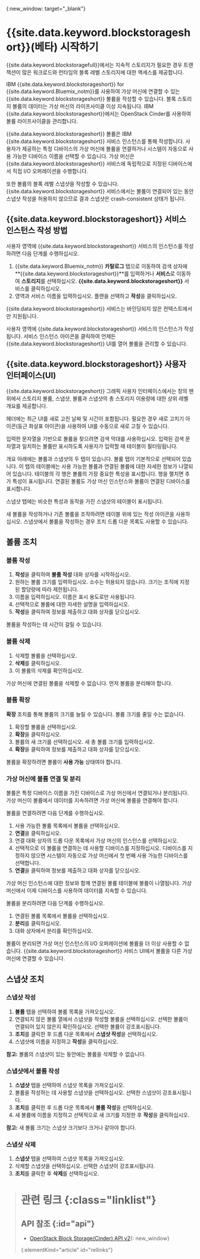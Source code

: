 {:new_window: target="_blank"} 

# {{site.data.keyword.blockstorageshort}}(베타) 시작하기

{{site.data.keyword.blockstoragefull}}에서는 지속적 스토리지가 필요한 경우 트랜잭션이 많은 워크로드와 런타임의 블록 레벨 스토리지에 대한 액세스를 제공합니다.

IBM {{site.data.keyword.blockstorageshort}} for {{site.data.keyword.Bluemix_notm}}를 사용하여 가상 머신에 연결할 수 있는 {{site.data.keyword.blockstorageshort}} 볼륨을 작성할 수 있습니다. 블록 스토리지 볼륨의 데이터는 가상 머신의 라이프사이클 이상 지속됩니다. IBM {{site.data.keyword.blockstorageshort}}에서는 OpenStack Cinder를 사용하여 볼륨 라이프사이클을 관리합니다. 

{{site.data.keyword.blockstorageshort}} 볼륨은 IBM {{site.data.keyword.blockstorageshort}} 서비스 인스턴스를 통해 작성합니다. 사용자가 제공하는 특정 디바이스의 가상 머신에 볼륨을 연결하거나 시스템이 자동으로 사용 가능한 디바이스 이름을 선택할 수 있습니다. 가상 머신은 {{site.data.keyword.blockstorageshort}} 서비스에 독립적으로 지정된 디바이스에서 직접 I/O 오퍼레이션을 수행합니다. 

또한 볼륨의 블록 레벨 스냅샷을 작성할 수 있습니다. {{site.data.keyword.blockstorageshort}} 서비스에서는 볼륨이 연결되어 있는 동안 스냅샷 작성을 허용하지 않으므로 결과 스냅샷은 crash-consistent 상태가 됩니다.  

## {{site.data.keyword.blockstorageshort}} 서비스 인스턴스 작성 방법
사용자 영역에 {{site.data.keyword.blockstorageshort}} 서비스의 인스턴스를 작성하려면 다음 단계를 수행하십시오. 
 
1.	{{site.data.keyword.Bluemix_notm}} **카탈로그** 탭으로 이동하여 검색 상자에 **{{site.data.keyword.blockstorageshort}}**를 입력하거나 **서비스**로 이동하여 **스토리지**를 선택하십시오. **{{site.data.keyword.blockstorageshort}}** 서비스를 클릭하십시오.  
2.	영역과 서비스 이름을 입력하십시오. 플랜을 선택하고 **작성**을 클릭하십시오.
 	
{{site.data.keyword.blockstorageshort}} 서비스는 바인딩되지 않은 컨텍스트에서만 지원됩니다.  

사용자 영역에 {{site.data.keyword.blockstorageshort}} 서비스의 인스턴스가 작성됩니다. 서비스 인스턴스 아이콘을 클릭하여 언제든 {{site.data.keyword.blockstorageshort}} UI를 열어 볼륨을 관리할 수 있습니다. 

## {{site.data.keyword.blockstorageshort}} 사용자 인터페이스(UI)
{{site.data.keyword.blockstorageshort}} 그래픽 사용자 인터페이스에서는 창의 맨 위에서 스토리지 볼륨, 스냅샷, 볼륨과 스냅샷의 총 스토리지 이용량에 대한 상위 레벨 개요를 제공합니다.  

헤더에는 최근 UI를 새로 고친 날짜 및 시간이 포함됩니다. 필요한 경우 새로 고치기 아이콘(둥근 화살표 아이콘)을 사용하여 UI를 수동으로 새로 고칠 수 있습니다.  

입력한 문자열을 기반으로 볼륨을 찾으려면 검색 막대를 사용하십시오. 입력된 검색 문자열과 일치하는 볼륨만 표시하도록 사용자가 입력할 때 테이블이 필터링됩니다. 

개요 아래에는 볼륨과 스냅샷의 두 탭이 있습니다. 볼륨 탭이 기본적으로 선택되어 있습니다. 이 탭의 테이블에는 사용 가능한 볼륨과 연결된 볼륨에 대한 자세한 정보가 나열되어 있습니다. 테이블의 각 행은 볼륨의 가장 중요한 특성을 표시합니다. 행을 펼치면 추가 특성이 표시됩니다. 연결된 볼륨도 가상 머신 인스턴스와 볼륨이 연결된 디바이스를 표시합니다.  

스냅샷 탭에는 비슷한 특성과 동작을 가진 스냅샷의 테이블이 표시됩니다.  

새 볼륨을 작성하거나 기존 볼륨을 조작하려면 테이블 위에 있는 작성 아이콘을 사용하십시오. 스냅샷에서 볼륨을 작성하는 경우 조치 드롭 다운 목록도 사용할 수 있습니다.


## 볼륨 조치

### 볼륨 작성

1.	**작성**을 클릭하여 **볼륨 작성** 대화 상자를 시작하십시오. 
2.	원하는 볼륨 크기를 입력하십시오. 소수는 허용되지 않습니다. 크기는 조직에 지정된 할당량에 따라 제한됩니다. 
3.	이름을 입력하십시오. 이름은 표시 용도로만 사용됩니다.
4.	선택적으로 볼륨에 대한 자세한 설명을 입력하십시오.  
5.	**작성**을 클릭하여 정보를 제출하고 대화 상자를 닫으십시오.  

볼륨을 작성하는 데 시간이 걸릴 수 있습니다.  

### 볼륨 삭제

1.	삭제할 볼륨을 선택하십시오. 
2.	**삭제**를 클릭하십시오. 
3.	이 볼륨의 삭제를 확인하십시오. 

가상 머신에 연결된 볼륨을 삭제할 수 없습니다. 먼저 볼륨을 분리해야 합니다. 

### 볼륨 확장
**확장** 조치를 통해 볼륨의 크기를 늘릴 수 있습니다. 볼륨 크기를 줄일 수는 없습니다. 

1.	확장할 볼륨을 선택하십시오. 
2.	**확장**을 클릭하십시오. 
3.	볼륨의 새 크기를 선택하십시오. 새 총 볼륨 크기를 입력하십시오. 
4.	**확장**을 클릭하여 정보를 제출하고 대화 상자를 닫으십시오.  

볼륨을 확장하려면 볼륨이 **사용 가능** 상태여야 합니다.  

### 가상 머신에 볼륨 연결 및 분리
볼륨은 특정 디바이스 이름을 가진 디바이스로 가상 머신에서 연결되거나 분리됩니다. 가상 머신이 볼륨에서 데이터를 지속하려면 가상 머신에 볼륨을 연결해야 합니다. 

볼륨을 연결하려면 다음 단계를 수행하십시오.  

1.	사용 가능한 볼륨 목록에서 볼륨을 선택하십시오. 
2.	**연결**을 클릭하십시오. 
3.	연결 대화 상자의 드롭 다운 목록에서 가상 머신의 인스턴스를 선택하십시오.  
4.	선택적으로 이 볼륨을 연결하는 데 사용할 디바이스를 지정하십시오. 디바이스를 지정하지 않으면 시스템이 자동으로 가상 머신에서 첫 번째 사용 가능한 디바이스를 선택합니다. 
5.	**연결**을 클릭하여 정보를 제출하고 대화 상자를 닫으십시오. 

가상 머신 인스턴스에 대한 정보와 함께 연결된 볼륨 테이블에 볼륨이 나열됩니다.
가상 머신에서 이제 디바이스를 사용하여 데이터를 지속할 수 있습니다.  

볼륨을 분리하려면 다음 단계를 수행하십시오.  

1.	연결된 볼륨 목록에서 볼륨을 선택하십시오.  
2.	**분리**를 클릭하십시오. 
3.	대화 상자에서 분리를 확인하십시오.  

볼륨이 분리되면 가상 머신 인스턴스의 I/O 오퍼레이션에 볼륨을 더 이상 사용할 수 없습니다. {{site.data.keyword.blockstorageshort}} 서비스 UI에서 볼륨을 다른 가상 머신에 연결할 수 있습니다. 

## 스냅샷 조치

### 스냅샷 작성

1.	**볼륨** 탭을 선택하여 볼륨 목록을 가져오십시오. 
2.	연결되지 않은 볼륨 열에서 스냅샷을 작성할 볼륨을 선택하십시오. 선택한 볼륨이 연결되어 있지 않은지 확인하십시오. 선택한 볼륨이 강조표시됩니다.  
3.	**조치**를 클릭한 후 드롭 다운 목록에서 **스냅샷 작성**을 선택하십시오. 
4.	스냅샷에 이름을 지정하고 **작성**을 클릭하십시오. 

**참고:** 볼륨의 스냅샷이 있는 동안에는 볼륨을 삭제할 수 없습니다.  

### 스냅샷에서 볼륨 작성

1.	**스냅샷** 탭을 선택하여 스냅샷 목록을 가져오십시오. 
2.	볼륨을 작성하는 데 사용할 스냅샷을 선택하십시오. 선택한 스냅샷이 강조표시됩니다. 
3.	**조치**를 클릭한 후 드롭 다운 목록에서 **볼륨 작성**을 선택하십시오. 
4.	새 볼륨에 이름을 지정하고 선택적으로 새 크기를 지정한 후 **작성**을 클릭하십시오.  

**참고:** 새 볼륨 크기는 스냅샷 크기보다 크거나 같아야 합니다.  

### 스냅샷 삭제

1.	**스냅샷** 탭을 선택하여 스냅샷 목록을 가져오십시오. 
2.	삭제할 스냅샷을 선택하십시오. 선택한 스냅샷이 강조표시됩니다. 
3.	**조치**를 클릭한 후 **삭제**를 선택하십시오.  



># 관련 링크 {:class="linklist"}
>## API 참조 {:id="api"}
>* [OpenStack Block Storage(Cinder) API v2](http://developer.openstack.org/api-ref-blockstorage-v2.html){: new_window}
>
>{:elementKind="article" id="rellinks"}
